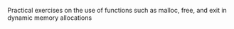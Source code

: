 Practical exercises on the use of functions such as malloc, free, and exit in dynamic memory allocations